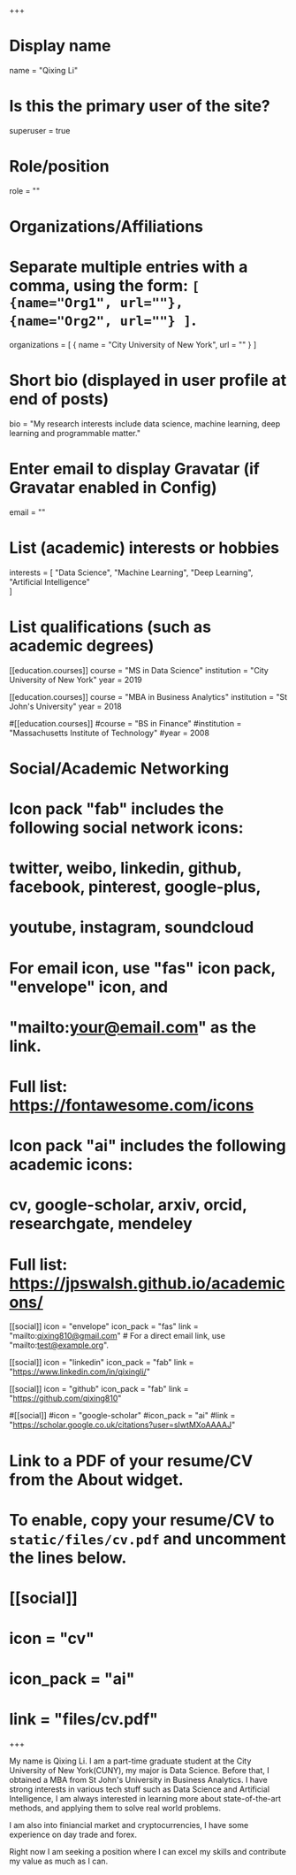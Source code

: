 +++
# Display name
name = "Qixing Li"

# Is this the primary user of the site?
superuser = true

# Role/position
role = ""

# Organizations/Affiliations
#   Separate multiple entries with a comma, using the form: `[ {name="Org1", url=""}, {name="Org2", url=""} ]`.
organizations = [ { name = "City University of New York", url = "" } ]

# Short bio (displayed in user profile at end of posts)
bio = "My research interests include data science, machine learning, deep learning and programmable matter."

# Enter email to display Gravatar (if Gravatar enabled in Config)
email = ""

# List (academic) interests or hobbies
interests = [
  "Data Science",
  "Machine Learning",
  "Deep Learning",
  "Artificial Intelligence"  
]

# List qualifications (such as academic degrees)
[[education.courses]]
  course = "MS in Data Science"
  institution = "City University of New York"
  year = 2019

[[education.courses]]
  course = "MBA in Business Analytics"
  institution = "St John's University"
  year = 2018

#[[education.courses]]
  #course = "BS in Finance"
  #institution = "Massachusetts Institute of Technology"
  #year = 2008

# Social/Academic Networking
#
# Icon pack "fab" includes the following social network icons:
#
#   twitter, weibo, linkedin, github, facebook, pinterest, google-plus,
#   youtube, instagram, soundcloud
#
#   For email icon, use "fas" icon pack, "envelope" icon, and
#   "mailto:your@email.com" as the link.
#
#   Full list: https://fontawesome.com/icons
#
# Icon pack "ai" includes the following academic icons:
#
#   cv, google-scholar, arxiv, orcid, researchgate, mendeley
#
#   Full list: https://jpswalsh.github.io/academicons/

[[social]]
  icon = "envelope"
  icon_pack = "fas"
  link = "mailto:qixing810@gmail.com"  # For a direct email link, use "mailto:test@example.org".

[[social]]
  icon = "linkedin"
  icon_pack = "fab"
  link = "https://www.linkedin.com/in/qixingli/"

[[social]]
  icon = "github"
  icon_pack = "fab"
  link = "https://github.com/qixing810"

#[[social]]
  #icon = "google-scholar"
  #icon_pack = "ai"
  #link = "https://scholar.google.co.uk/citations?user=sIwtMXoAAAAJ"

# Link to a PDF of your resume/CV from the About widget.
# To enable, copy your resume/CV to `static/files/cv.pdf` and uncomment the lines below.
# [[social]]
#   icon = "cv"
#   icon_pack = "ai"
#   link = "files/cv.pdf"

+++

My name is Qixing Li. I am a part-time graduate student at the City University of New York(CUNY), my major is Data Science. Before that, I obtained a MBA from St John's University in Business Analytics. I have strong interests in various tech stuff such as Data Science and Artificial Intelligence, I am always interested in learning more about state-of-the-art methods, and applying them to solve real world problems. 

I am also into finiancial market and cryptocurrencies, I have some experience on day trade and forex. 

Right now I am seeking a position where I can excel my skills and contribute my value as much as I can.